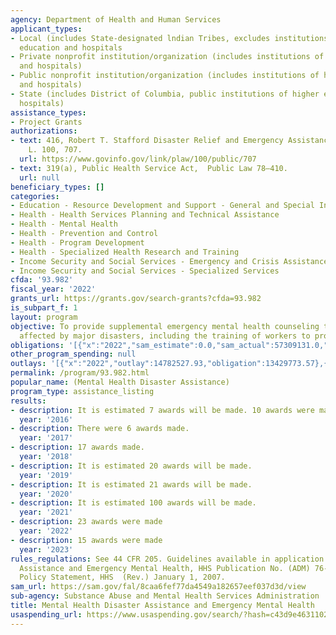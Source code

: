```yaml
---
agency: Department of Health and Human Services
applicant_types:
- Local (includes State-designated lndian Tribes, excludes institutions of higher
  education and hospitals
- Private nonprofit institution/organization (includes institutions of higher education
  and hospitals)
- Public nonprofit institution/organization (includes institutions of higher education
  and hospitals)
- State (includes District of Columbia, public institutions of higher education and
  hospitals)
assistance_types:
- Project Grants
authorizations:
- text: 416, Robert T. Stafford Disaster Relief and Emergency Assistance Act.. Pub.
    L. 100, 707.
  url: https://www.govinfo.gov/link/plaw/100/public/707
- text: 319(a), Public Health Service Act,  Public Law 78–410.
  url: null
beneficiary_types: []
categories:
- Education - Resource Development and Support - General and Special Interest Organizations
- Health - Health Services Planning and Technical Assistance
- Health - Mental Health
- Health - Prevention and Control
- Health - Program Development
- Health - Specialized Health Research and Training
- Income Security and Social Services - Emergency and Crisis Assistance
- Income Security and Social Services - Specialized Services
cfda: '93.982'
fiscal_year: '2022'
grants_url: https://grants.gov/search-grants?cfda=93.982
is_subpart_f: 1
layout: program
objective: To provide supplemental emergency mental health counseling to individuals
  affected by major disasters, including the training of workers to provide such counseling.
obligations: '[{"x":"2022","sam_estimate":0.0,"sam_actual":57309131.0,"usa_spending_actual":20009265.21},{"x":"2023","sam_estimate":44972075.0,"sam_actual":0.0,"usa_spending_actual":-10755893.38},{"x":"2024","sam_estimate":0.0,"sam_actual":0.0,"usa_spending_actual":14524575.13}]'
other_program_spending: null
outlays: '[{"x":"2022","outlay":14782527.93,"obligation":13429773.57},{"x":"2023","outlay":19185082.42,"obligation":43191120.58},{"x":"2024","outlay":2239150.05,"obligation":23034176.0}]'
permalink: /program/93.982.html
popular_name: (Mental Health Disaster Assistance)
program_type: assistance_listing
results:
- description: It is estimated 7 awards will be made. 10 awards were made.
  year: '2016'
- description: There were 6 awards made.
  year: '2017'
- description: 17 awards made.
  year: '2018'
- description: It is estimated 20 awards will be made.
  year: '2019'
- description: It is estimated 21 awards will be made.
  year: '2020'
- description: It is estimated 100 awards will be made.
  year: '2021'
- description: 23 awards were made
  year: '2022'
- description: 15 awards were made
  year: '2023'
rules_regulations: See 44 CFR 205. Guidelines available in application kit. Disaster
  Assistance and Emergency Mental Health, HHS Publication No. (ADM) 76-327. HHS Grants
  Policy Statement, HHS  (Rev.) January 1, 2007.
sam_url: https://sam.gov/fal/8caa6fef77da4549a182657eef037d3d/view
sub-agency: Substance Abuse and Mental Health Services Administration
title: Mental Health Disaster Assistance and Emergency Mental Health
usaspending_url: https://www.usaspending.gov/search/?hash=c43d9e4631102edc692e6c8f7eedf5f7
---
```

